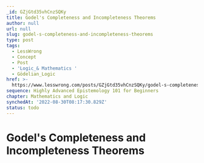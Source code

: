 ```yaml
---
_id: GZjGtd35vhCnzSQKy
title: Godel's Completeness and Incompleteness Theorems
author: null
url: null
slug: godel-s-completeness-and-incompleteness-theorems
type: post
tags:
  - LessWrong
  - Concept
  - Post
  - 'Logic_& Mathematics '
  - Gödelian_Logic
href: >-
  https://www.lesswrong.com/posts/GZjGtd35vhCnzSQKy/godel-s-completeness-and-incompleteness-theorems
sequence: Highly Advanced Epistemology 101 for Beginners
chapter: Mathematics and Logic
synchedAt: '2022-08-30T08:17:30.829Z'
status: todo
---
```


# Godel's Completeness and Incompleteness Theorems
